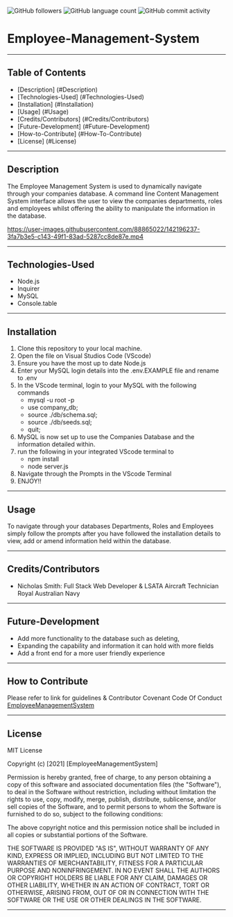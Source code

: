 <img alt="GitHub followers" src="https://img.shields.io/github/followers/N1cholasSmith?style=social">     <img alt="GitHub language count" src="https://img.shields.io/github/languages/count/N1cholasSmith/horiseon-search-engine-optimization?style=social">     <img alt="GitHub commit activity" src="https://img.shields.io/github/commit-activity/w/N1cholasSmith/horiseon-search-engine-optimization?style=social">


# Employee-Management-System

---
## Table of Contents
- [Description] (#Description)
- [Technologies-Used] (#Technologies-Used)
- [Installation] (#Installation)
- [Usage] (#Usage)
- [Credits/Contributors] (#Credits/Contributors)
- [Future-Development] (#Future-Development)
- [How-to-Contribute] (#How-To-Contribute)
- [License] (#License)

---
## Description
The Employee Management System is used to dynamically navigate through your companies database. A command line Content Management System interface allows the user to view the companies departments, roles and employees whilst offering the ability to manipulate the information in the database.

https://user-images.githubusercontent.com/88865022/142196237-3fa7b3e5-c143-49f1-83ad-5287cc8de87e.mp4

---
## Technologies-Used
- Node.js
- Inquirer
- MySQL
- Console.table

---
## Installation

1. Clone this repository to your local machine.
2. Open the file on Visual Studios Code (VScode) 
3. Ensure you have the most up to date Node.js
4. Enter your MySQL login details into the .env.EXAMPLE file and rename to .env
5. In the VScode terminal, login to your MySQL with the following commands
    - mysql -u root -p
    - use company_db;
    - source ./db/schema.sql;
    - source ./db/seeds.sql;
    - quit;
6. MySQL is now set up to use the Companies Database and the information detailed within.
5. run the following in your integrated VScode terminal to
    - npm install
    - node server.js
7. Navigate through the Prompts in the VScode Terminal
8. ENJOY!!

---
## Usage
To navigate through your databases Departments, Roles and Employees simply follow the prompts after you have followed the installation details to view, add or amend information held within the database.

---
## Credits/Contributors
- Nicholas Smith: Full Stack Web Developer & LSATA Aircraft Technician Royal Australian Navy

---
## Future-Development
- Add more functionality to the database such as deleting, 
- Expanding the capability and information it can hold with more fields
- Add a front end for a more user friendly experience 

---
## How to Contribute

Please refer to link for guidelines & Contributor Covenant Code Of Conduct [EmployeeManagementSystem](https://www.contributor-covenant.org/)

---
## License
MIT License

Copyright (c) [2021] [EmployeeManagementSystem]

Permission is hereby granted, free of charge, to any person obtaining a copy
of this software and associated documentation files (the "Software"), to deal
in the Software without restriction, including without limitation the rights
to use, copy, modify, merge, publish, distribute, sublicense, and/or sell
copies of the Software, and to permit persons to whom the Software is
furnished to do so, subject to the following conditions:

The above copyright notice and this permission notice shall be included in all
copies or substantial portions of the Software.

THE SOFTWARE IS PROVIDED "AS IS", WITHOUT WARRANTY OF ANY KIND, EXPRESS OR
IMPLIED, INCLUDING BUT NOT LIMITED TO THE WARRANTIES OF MERCHANTABILITY,
FITNESS FOR A PARTICULAR PURPOSE AND NONINFRINGEMENT. IN NO EVENT SHALL THE
AUTHORS OR COPYRIGHT HOLDERS BE LIABLE FOR ANY CLAIM, DAMAGES OR OTHER
LIABILITY, WHETHER IN AN ACTION OF CONTRACT, TORT OR OTHERWISE, ARISING FROM,
OUT OF OR IN CONNECTION WITH THE SOFTWARE OR THE USE OR OTHER DEALINGS IN THE
SOFTWARE.

---
